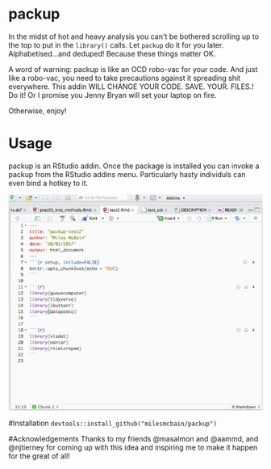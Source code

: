 # packup
In the midst of hot and heavy analysis you can't be bothered scrolling up to the top to put in the `library()` calls. Let `packup` do it for you later. Alphabetised...and deduped! Because these things matter OK. 

A word of warning: packup is like an OCD robo-vac for your code. And just like a robo-vac, you need to take precautions against it spreading shit everywhere. This addin WILL CHANGE YOUR CODE. SAVE. YOUR. FILES.! Do it! Or I promise you Jenny Bryan will set your laptop on fire.

Otherwise, enjoy!

# Usage
packup is an RStudio addin. Once the package is installed you can invoke a packup from the RStudio addins menu. Particularly hasty individuls can even bind a hotkey to it.

![alphabetical!](https://raw.githubusercontent.com/milesmcbain/packup/master/inst/media/packup_demo.gif)

#Installation
`devtools::install_github("milesmcbain/packup")`

#Acknowledgements
Thanks to my friends @masalmon and @aammd, and @njtierney for coming up with this idea and inspiring me to make it happen for the great of all!
